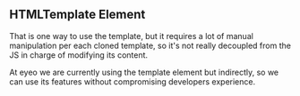 ## HTMLTemplate Element

<p>
That is one way to use the template, but it requires a lot of manual manipulation per each cloned template, so it's not really decoupled from the JS in charge of modifying its content.
</p>

<p class="fragment fade-in">
At eyeo we are currently using the template element but indirectly,
so we can use its features without compromising developers experience.
</p>
